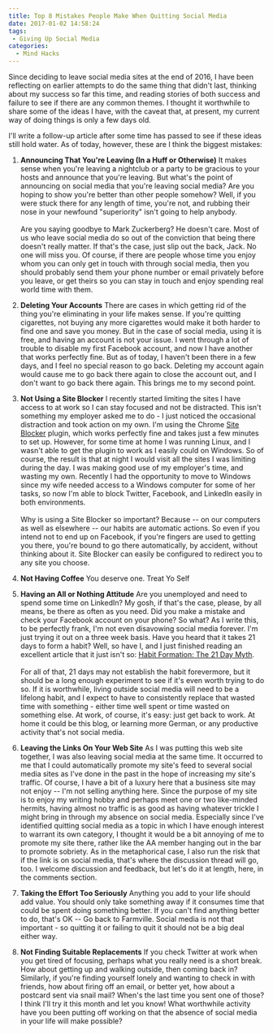 ```yaml
---
title: Top 8 Mistakes People Make When Quitting Social Media
date: 2017-01-02 14:58:24
tags:
 - Giving Up Social Media
categories:
  - Mind Hacks
---
```


Since deciding to leave social media sites at the end of 2016, I have been reflecting on earlier attempts to do the same thing that didn't last, thinking about my success so far this time, and reading stories of both success and failure to see if there are any common themes. <!-- More --> I thought it worthwhile to share some of the ideas I have, with the caveat that, at present, my current way of doing things is only a few days old.  

I'll write a follow-up article after some time has passed to see if these ideas still hold water.  As of today, however, these are I think the biggest mistakes:

1. **Announcing That You're Leaving (In a Huff or Otherwise)**
It makes sense when you're leaving a nightclub or a party to be gracious to your hosts and announce that you're leaving. But what's the point of announcing on social media that you're leaving social media? Are you hoping to show you're better than other people somehow? Well, if you were stuck there for any length of time, you're not, and rubbing their nose in your newfound "superiority" isn't going to help anybody.<br /><br />Are you saying goodbye to Mark Zuckerberg?  He doesn't care. Most of us who leave social media do so out of the conviction that being there doesn't really matter.  If that's the case, just slip out the back, Jack. No one will miss you. Of course, if there are people whose time you enjoy whom you can only get in touch with through social media, then you should probably send them your phone number or email privately before you leave, or get theirs so you can stay in touch and enjoy spending real world time with them.

1. **Deleting Your Accounts**
There are cases in which getting rid of the thing you're eliminating in your life makes sense. If you're quitting cigarettes, not buying any more cigarettes would make it both harder to find one and save you money.  But in the case of social media, using it is free, and having an account is not your issue. I went through a lot of trouble to disable my first Facebook account, and now I have another that works perfectly fine.
But as of today, I haven't been there in a few days, and I feel no special reason to go back. Deleting my account again would cause me to go back there again to close the account out, and I don't want to go back there again. This brings me to my second point.

1. **Not Using a Site Blocker**
I recently started limiting the sites I have access to at work so I can stay focused and not be distracted. This isn't something my employer asked me to do - I just noticed the occasional distraction and took action on my own. I'm using the Chrome [Site Blocker](https://chrome.google.com/webstore/detail/block-site/eiimnmioipafcokbfikbljfdeojpcgbh) plugin, which works perfectly fine and takes just a few minutes to set up.  However, for some time at home I was running Linux, and I wasn't able to get the plugin to work as I easily could on Windows. So of course, the result is that at night I would visit all the sites I was limiting during the day. I was making good use of my employer's time, and wasting my own. Recently I had the opportunity to move to Windows since my wife needed access to a Windows computer for some of her tasks, so now I'm able to block Twitter, Facebook, and LinkedIn easily in both environments.<br /><br />Why is using a Site Blocker so important?  Because -- on our computers as well as elsewhere -- our habits are automatic actions.  So even if you intend not to end up on Facebook, if you're fingers are used to getting you there, you're bound to go there automatically, by accident, without thinking about it.  Site Blocker can easily be configured to redirect you to any site you choose.

1. **Not Having Coffee**
You deserve one. Treat Yo Self

1. **Having an All or Nothing Attitude**
Are you unemployed and need to spend some time on LinkedIn? My gosh, if that's the case, please, by all means, be there as often as you need. Did you make a mistake and check your Facebook account on your phone? So what?  As I write this, to be perfectly frank, I'm not even disavowing social media forever. I'm just trying it out on a three week basis. Have you heard that it takes 21 days to form a habit?  Well, so have I, and I just finished reading an excellent article that it just isn't so: [Habit Formation: The 21 Day Myth](http://www.forbes.com/sites/jasonselk/2013/04/15/habit-formation-the-21-day-myth).<br /><br />For all of that, 21 days may not establish the habit forevermore, but it should be a long enough experiment to see if it's even worth trying to do so. If it is worthwhile, living outside social media will need to be a lifelong habit, and I expect to have to consistently replace that wasted time with something - either time well spent or time wasted on something else.  At work, of course, it's easy: just get back to work. At home it could be this blog, or learning more German, or any productive activity that's not social media. 

1. **Leaving the Links On Your Web Site**
As I was putting this web site together, I was also leaving social media at the same time. It occurred to me that I could automatically promote my site's feed to several social media sites as I've done in the past in the hope of increasing my site's traffic. Of course, I have a bit of a luxury here that a business site may not enjoy -- I'm not selling anything here. Since the purpose of my site is to enjoy my writing hobby and perhaps meet one or two like-minded hermits, having almost no traffic is as good as having whatever trickle I might bring in through my absence on social media. Especially since I've identified quitting social media as a topic in which I have enough interest to warrant its own category, I thought it would be a bit annoying of me to promote my site there, rather like the AA member hanging out in the bar to promote sobriety. As in the metaphorical case, I also run the risk that if the link is on social media, that's where the discussion thread will go, too. I welcome discussion and feedback, but let's do it at length, here, in the comments section.

1. **Taking the Effort Too Seriously**
Anything you add to your life should add value. You should only take something away if it consumes time that could be spent doing something better. If you can't find anything better to do, that's OK -- Go back to Farmville. Social media is not that important - so quitting it or failing to quit it should not be a big deal either way.

1. **Not Finding Suitable Replacements**
If you check Twitter at work when you get tired of focusing, perhaps what you really need is a short break. How about getting up and walking outside, then coming back in?  Similarly, if you're finding yourself
lonely and wanting to check in with friends, how about firing off an email, or better yet, how about a postcard sent via snail mail?  When's the last time you sent one of those?  I think I'll try it this month and let you know! What worthwhile activity have you been putting off working on that the absence of social media in your life will make possible?
